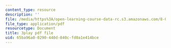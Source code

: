 ```yaml
---
content_type: resource
description: ''
file: /media/https%3A/open-learning-course-data-rc.s3.amazonaws.com/8-04-quantum-physics-i-spring-2016/65ba96a00290440d840cfd0a1e414bce_z79v39lMR3k.pdf
file_type: application/pdf
resourcetype: Document
title: 3play pdf file
uid: 65ba96a0-0290-440d-840c-fd0a1e414bce
---
```

